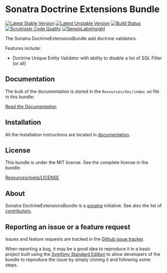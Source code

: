 Sonatra Doctrine Extensions Bundle
==================================

[![Latest Stable Version](https://poser.pugx.org/sonatra/doctrine-extensions-bundle/v/stable.svg)](https://packagist.org/packages/sonatra/doctrine-extensions-bundle)
[![Latest Unstable Version](https://poser.pugx.org/sonatra/doctrine-extensions-bundle/v/unstable.svg)](https://packagist.org/packages/sonatra/doctrine-extensions-bundle)
[![Build Status](https://travis-ci.org/sonatra/SonatraDoctrineExtensionsBundle.svg)](https://travis-ci.org/sonatra/SonatraDoctrineExtensionsBundle)
[![Scrutinizer Code Quality](https://scrutinizer-ci.com/g/sonatra/SonatraDoctrineExtensionsBundle/badges/quality-score.png)](https://scrutinizer-ci.com/g/sonatra/SonatraDoctrineExtensionsBundle)
[![SensioLabsInsight](https://insight.sensiolabs.com/projects/6cca52a0-52a4-4ebe-80e2-c3fda66e119c/mini.png)](https://insight.sensiolabs.com/projects/6cca52a0-52a4-4ebe-80e2-c3fda66e119c)

The Sonatra DoctrineExtensionsBundle add doctrine validators.

Features include:

- Doctrine Unique Entity Validator with ability to disable a list of SQL Filter (or all)

Documentation
-------------

The bulk of the documentation is stored in the `Resources/doc/index.md`
file in this bundle:

[Read the Documentation](Resources/doc/index.md)

Installation
------------

All the installation instructions are located in [documentation](Resources/doc/index.md).

License
-------

This bundle is under the MIT license. See the complete license in the bundle:

[Resources/meta/LICENSE](Resources/meta/LICENSE)

About
-----

Sonatra DoctrineExtensionsBundle is a [sonatra](https://github.com/sonatra) initiative.
See also the list of [contributors](https://github.com/sonatra/SonatraDoctrineExtensionsBundle/contributors).

Reporting an issue or a feature request
---------------------------------------

Issues and feature requests are tracked in the [Github issue tracker](https://github.com/sonatra/SonatraDoctrineExtensionsBundle/issues).

When reporting a bug, it may be a good idea to reproduce it in a basic project
built using the [Symfony Standard Edition](https://github.com/symfony/symfony-standard)
to allow developers of the bundle to reproduce the issue by simply cloning it
and following some steps.
